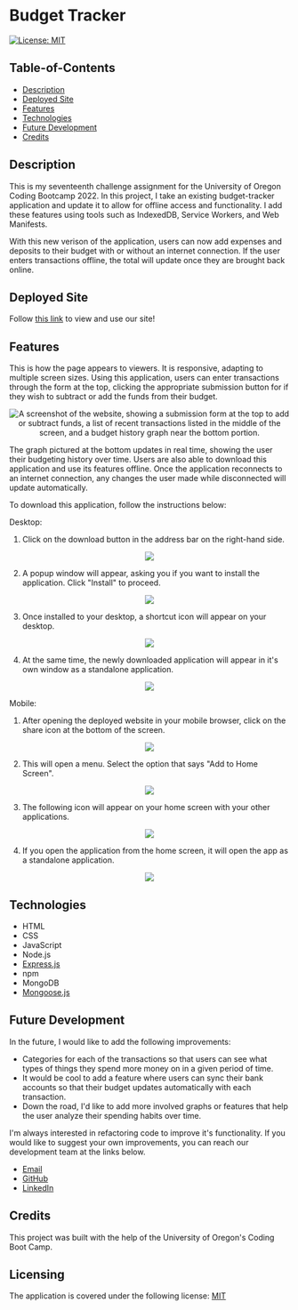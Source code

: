 # Budget Tracker

[![License: MIT](https://img.shields.io/badge/License-MIT-yellow.svg)](https://opensource.org/licenses/MIT)

## Table-of-Contents

- [Description](#description)
- [Deployed Site](#deployed-site)
- [Features](#features)
- [Technologies](#technologies)
- [Future Development](#future-development)
- [Credits](#credits)

## Description

This is my seventeenth challenge assignment for the University of Oregon Coding Bootcamp 2022. In this project, I take an existing budget-tracker application and update it to allow for offline access and functionality. I add these features using tools such as IndexedDB, Service Workers, and Web Manifests.

With this new verison of the application, users can now add expenses and deposits to their budget with or without an internet connection. If the user enters transactions offline, the total will update once they are brought back online.

## Deployed Site

Follow [this link](https://stormy-tor-74755.herokuapp.com/) to view and use our site!

## Features

This is how the page appears to viewers. It is responsive, adapting to multiple screen sizes. Using this application, users can enter transactions through the form at the top, clicking the appropriate submission button for if they wish to subtract or add the funds from their budget.

<p align="center">
<img alt="A screenshot of the website, showing a submission form at the top to add or subtract funds, a list of recent transactions listed in the middle of the screen, and a budget history graph near the bottom portion." src="./assets/images/budget-tracker-screenshot.jpg"/>
</p>

The graph pictured at the bottom updates in real time, showing the user their budgeting history over time. Users are also able to download this application and use its features offline. Once the application reconnects to an internet connection, any changes the user made while disconnected will update automatically.

To download this application, follow the instructions below:

Desktop:

1. Click on the download button in the address bar on the right-hand side.

<p align="center">
<img src="./assets/images/budget-tracker-screenshot-2.jpg"/>
</p>

2. A popup window will appear, asking you if you want to install the application. Click "Install" to proceed.

<p align="center">
<img src="./assets/images/budget-tracker-screenshot-3.jpg"/>
</p>

3. Once installed to your desktop, a shortcut icon will appear on your desktop.

<p align="center">
<img src="./assets/images/budget-tracker-screenshot-4.jpg"/>
</p>

4. At the same time, the newly downloaded application will appear in it's own window as a standalone application.

<p align="center">
<img src="./assets/images/budget-tracker-screenshot-5.jpg"/>
</p>

Mobile:

1. After opening the deployed website in your mobile browser, click on the share icon at the bottom of the screen.

<p align="center">
<img src="./assets/images/budget-tracker-screenshot-6.jpg"/>
</p>

2. This will open a menu. Select the option that says "Add to Home Screen".

<p align="center">
<img src="./assets/images/budget-tracker-screenshot-7.jpg"/>
</p>

3. The following icon will appear on your home screen with your other applications.

<p align="center">
<img src="./assets/images/budget-tracker-screenshot-8.jpg"/>
</p>

4. If you open the application from the home screen, it will open the app as a standalone application.

<p align="center">
<img src="./assets/images/budget-tracker-screenshot-9.jpg"/>
</p>

## Technologies

- HTML
- CSS
- JavaScript
- Node.js
- [Express.js](https://expressjs.com/)
- npm
- MongoDB
- [Mongoose.js](https://mongoosejs.com/)

## Future Development

In the future, I would like to add the following improvements:

- Categories for each of the transactions so that users can see what types of things they spend more money on in a given period of time.
- It would be cool to add a feature where users can sync their bank accounts so that their budget updates automatically with each transaction.
- Down the road, I'd like to add more involved graphs or features that help the user analyze their spending habits over time.

I'm always interested in refactoring code to improve it's functionality. If you would like to suggest your own improvements, you can reach our development team at the links below.

- <a href="mailto:ashlynn4567@gmail.com">Email</a>
- <a href="https://github.com/ashlynn4567">GitHub</a>
- <a href="www.linkedin.com/in/Ashley-Lynn-Smith">LinkedIn</a>

## Credits

This project was built with the help of the University of Oregon's Coding Boot Camp.

## Licensing

The application is covered under the following license: [MIT](https://opensource.org/licenses/MIT)
